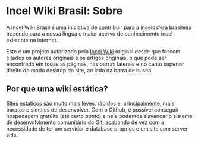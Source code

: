 # Incel Wiki Brasil: Sobre
A Incel Wiki Brasil é uma iniciativa de contribuir para a incelosfera brasileira trazendo para a nossa língua o maior acervo de conhecimento incel existente na internet.

Este é um projeto autorizado pela [Incel Wiki](https://incels.wiki/w/Main_Page) original desde que fossem citados os autores originais e os artigos originais, o que pode ser encontrado em todas as páginas, nas barras laterais e no canto superior direito do modo desktop do site, ao lado da barra de busca.

## Por que uma wiki estática?
Sites estáticos são muito mais leves, rápidos e, principalmente, mais baratos e simples de desenvolver. Com o Github, é possível conseguir hospedagem gratúita (até certo ponto) e nele podemos alavancar o sistema de desenvolvimento comunitário do Git, acabando de vez com a necessidade de ter um servidor e database próprios e um site com server-side.